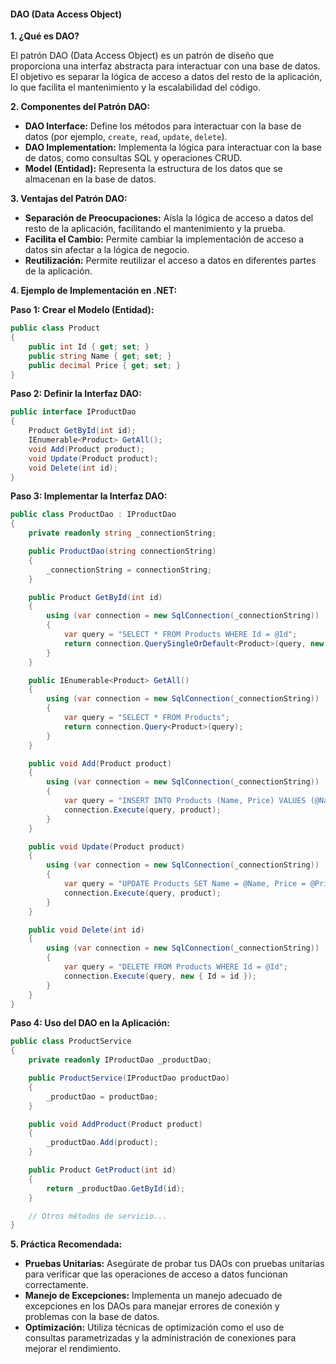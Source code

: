 
#### **DAO (Data Access Object)**

**1. ¿Qué es DAO?**

El patrón DAO (Data Access Object) es un patrón de diseño que proporciona una interfaz abstracta para interactuar con una base de datos. El objetivo es separar la lógica de acceso a datos del resto de la aplicación, lo que facilita el mantenimiento y la escalabilidad del código.

**2. Componentes del Patrón DAO:**

- **DAO Interface:** Define los métodos para interactuar con la base de datos (por ejemplo, `create`, `read`, `update`, `delete`).
- **DAO Implementation:** Implementa la lógica para interactuar con la base de datos, como consultas SQL y operaciones CRUD.
- **Model (Entidad):** Representa la estructura de los datos que se almacenan en la base de datos.

**3. Ventajas del Patrón DAO:**

- **Separación de Preocupaciones:** Aísla la lógica de acceso a datos del resto de la aplicación, facilitando el mantenimiento y la prueba.
- **Facilita el Cambio:** Permite cambiar la implementación de acceso a datos sin afectar a la lógica de negocio.
- **Reutilización:** Permite reutilizar el acceso a datos en diferentes partes de la aplicación.

**4. Ejemplo de Implementación en .NET:**

**Paso 1: Crear el Modelo (Entidad):**

```csharp
public class Product
{
    public int Id { get; set; }
    public string Name { get; set; }
    public decimal Price { get; set; }
}
```

**Paso 2: Definir la Interfaz DAO:**

```csharp
public interface IProductDao
{
    Product GetById(int id);
    IEnumerable<Product> GetAll();
    void Add(Product product);
    void Update(Product product);
    void Delete(int id);
}
```

**Paso 3: Implementar la Interfaz DAO:**

```csharp
public class ProductDao : IProductDao
{
    private readonly string _connectionString;

    public ProductDao(string connectionString)
    {
        _connectionString = connectionString;
    }

    public Product GetById(int id)
    {
        using (var connection = new SqlConnection(_connectionString))
        {
            var query = "SELECT * FROM Products WHERE Id = @Id";
            return connection.QuerySingleOrDefault<Product>(query, new { Id = id });
        }
    }

    public IEnumerable<Product> GetAll()
    {
        using (var connection = new SqlConnection(_connectionString))
        {
            var query = "SELECT * FROM Products";
            return connection.Query<Product>(query);
        }
    }

    public void Add(Product product)
    {
        using (var connection = new SqlConnection(_connectionString))
        {
            var query = "INSERT INTO Products (Name, Price) VALUES (@Name, @Price)";
            connection.Execute(query, product);
        }
    }

    public void Update(Product product)
    {
        using (var connection = new SqlConnection(_connectionString))
        {
            var query = "UPDATE Products SET Name = @Name, Price = @Price WHERE Id = @Id";
            connection.Execute(query, product);
        }
    }

    public void Delete(int id)
    {
        using (var connection = new SqlConnection(_connectionString))
        {
            var query = "DELETE FROM Products WHERE Id = @Id";
            connection.Execute(query, new { Id = id });
        }
    }
}
```

**Paso 4: Uso del DAO en la Aplicación:**

```csharp
public class ProductService
{
    private readonly IProductDao _productDao;

    public ProductService(IProductDao productDao)
    {
        _productDao = productDao;
    }

    public void AddProduct(Product product)
    {
        _productDao.Add(product);
    }

    public Product GetProduct(int id)
    {
        return _productDao.GetById(id);
    }

    // Otros métodos de servicio...
}
```

**5. Práctica Recomendada:**

- **Pruebas Unitarias:** Asegúrate de probar tus DAOs con pruebas unitarias para verificar que las operaciones de acceso a datos funcionan correctamente.
- **Manejo de Excepciones:** Implementa un manejo adecuado de excepciones en los DAOs para manejar errores de conexión y problemas con la base de datos.
- **Optimización:** Utiliza técnicas de optimización como el uso de consultas parametrizadas y la administración de conexiones para mejorar el rendimiento.
